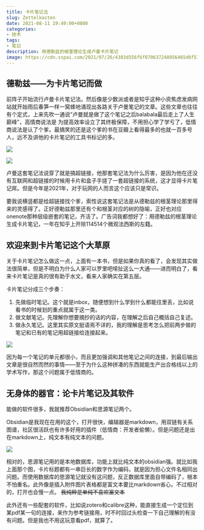 ```yaml
---
title: 卡片笔记法
slug: Zettelkasten
date: 2021-08-11 19:49:00+0800
categories:
- 技术
tags:
- 笔记
description: 用德勒兹的根茎理论生成卢曼卡片笔记
image: https://cdn.sspai.com/2021/07/26/4383d556f6f070637248956465d6f570.jpg?imageMogr2/auto-orient/quality/95/thumbnail/!1420x708r/gravity/Center/crop/1420x708/interlace/1
---
```


## 德勒兹——为卡片笔记而做

前阵子开始流行卢曼卡片笔记法。然后像是少数派或者是知乎这种小资焦虑发病网站就开始雨后春笋一样一窝蜂地涌现出各路关于卢曼笔记的文章。这些文章也往往有个定式，上来先吹一通说“卢曼就是做了这个笔记之后balabala最后走上了人生巅峰”，高情商说法是 为提高效率设立了其终极保障，不用担心学了学亏了，低情商说法是认了个爹。最搞笑的还是这个爹的书在豆瓣上看得最多的也就一百多号人，远不及讲他的卡片笔记的工具书标记的多。

![](https://cdn.jsdelivr.net/gh/yuukoamamiya/pic/20210811201545.png)

![](https://cdn.jsdelivr.net/gh/yuukoamamiya/pic/20210811201445.png)

卢曼这套笔记法说穿了就是搞超链接，他那套笔记法为什么厉害，是因为他在还没有互联网和超链接的时候用卡片和盒子手搓了一套超链接的系统，这才显得卡片笔记屌。但是今年是2021年，对于玩网的人而言这个应该只是常识。

要我说横竖都是给超链接找个爹，索性说这套笔记法是从德勒兹的根茎理论那里得来的灵感得了。正好德勒兹那里还有个和根茎对应的树的隐喻，正好也对应onenote那种层级嵌套的笔记，齐活了。广告词我都想好了：用德勒兹的根茎理论生成卡片笔记，一年在知乎上开除114514个微观法西斯的左籍。

## 欢迎来到卡片笔记这个大草原

关于卡片笔记怎么做这一点，上面有一本书，但是如果你真的看了，会发现其实做法很简单，但是不明白为什么人家可以罗里吧嗦扯这么一大通——进而明白了，看来卡片笔记是真的很有助于水文，看来人家确实在第五层。

卡片笔记分成三个步奏：

1. 先做临时笔记。这个就是inbox，随便想到什么学到什么都能往里丢，比如说看书的时候划的重点就属于这一类。
2. 做文献笔记。先理解你想要摘抄的话的内容，在理解之后自己概括自己复述。
3. 做永久笔记。这里其实原文挺语焉不详的，我的理解是思考怎么把前两步做的笔记和已有的笔记用超链接给连接起来。

![](https://cdn.sspai.com/2021/07/23/d85b7cb13093b03c4794187212c93ad6.png?imageView2/2/w/1120/q/90/interlace/1/ignore-error/1)

因为每一个笔记的单元都很小，而且更加强调和其他笔记之间的连接，到最后输出文章是很自然而然的事情——至于为什么这种拼凑的东西就能生产出合格线以上的学术写作，那这个问题属于低情商的。

## 无身体的器官：论卡片笔记及其软件

能做的软件很多，我就推荐Obsidian和思源笔记两个。

Obsidian是我现在在用的这个，打开很快，编辑器是markdown，用双链有关系图谱，社区很活跃也有许多好用的插件（低情商：开发者偷懒）。但是问题还是出在markdown上，纯文本有纯文本的问题。

![](https://cdn.jsdelivr.net/gh/yuukoamamiya/pic/20210811205433.png)

相对的，思源笔记用的是本地数据库，功能上就比纯文本的obsidian强。就比如我上面那个图，卡片标题都有一串巨长的数字作为编码，就是因为担心文件名相同出问题。而使用数据库的思源笔记就没有这问题，反正数据库里面自带编码了，根本不怕重名。此外像是插入附件图片表格都是富文本要比markdown省心。不过相对的，打开也会慢一点。 ~~我纯粹是单纯不喜欢富文本~~

此外还有一些配套的软件，比如说zotero和calibre这种，能直接生成一个定位到某pdf某一句的连接，来作为参考链接用，时不时回过头检查一下自己理解的有没有问题。但是我也不用这玩意看pdf，就算了。